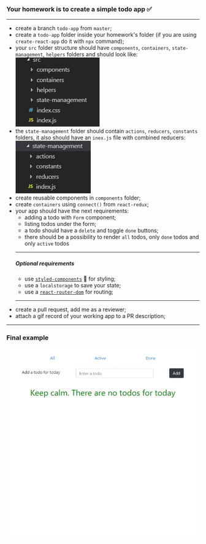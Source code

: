 ### Your homework is to create a simple todo app ✅
---
- create a branch `todo-app` from `master`;
- create a `todo-app` folder inside your homework's folder (if you are using `create-react-app` do it with `npx` command);
- your `src` folder structure should have `components`, `containers`, `state-management`, `helpers` folders and should look like: ![src folder structure](./assets/src.PNG)
- the `state-management` folder should contain `actions`, `reducers`, `constants` folders, it also should have an `inex.js` file with combined reducers: ![state-management folder structure](./assets/state-management.PNG)
- create reusable components in `components` folder;
- create `containers` using `connect()` from `react-redux`;
- your app should have the next requirements: 
    - adding a todo with `Form` component;
    - listing todos under the form;
    - a todo should have a `delete` and toggle `done` buttons;
    - there should be a possibility to render `all` todos, only `done` todos and only `active` todos
    ---
    ##### Optional requirements
    - use [`styled-components`](https://www.styled-components.com/) 💅 for styling;
    - use a `localstorage` to save your state;
    - use a [`react-router-dom`](https://reacttraining.com/react-router/web/guides/philosophy) for routing;
    ---
- create a pull request, add me as a reviewer;
- attach a gif record of your working app to a PR description;
---
### Final example
![Homework example](./Homework.gif)
